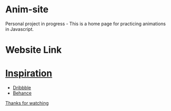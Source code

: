 <h1>Anim-site</h1>

Personal project in progress - This is a home page for practicing animations in Javascript.

<h1>Website Link</h1>
<a href=""/>

<h1>Inspiration</h1>
<ul>
  <li>Dribbble</li>
  <li>Behance</li>
</ul>

Thanks for watching
